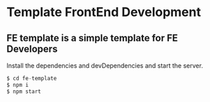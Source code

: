 # Template FrontEnd Development

## FE template is a simple template for FE Developers

Install the dependencies and devDependencies and start the server.

```JavaScript
$ cd fe-template
$ npm i
$ npm start
```

